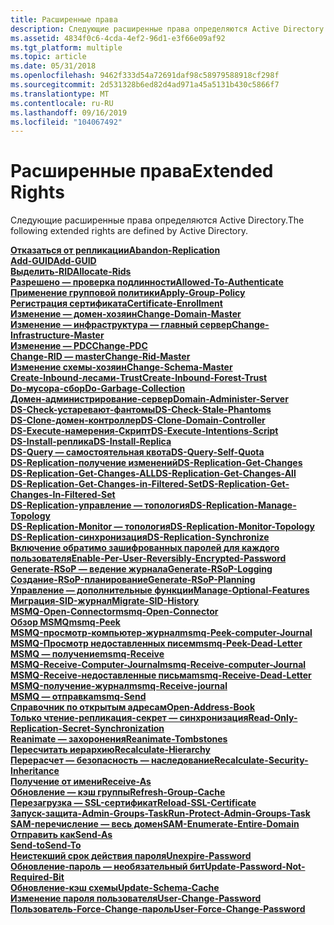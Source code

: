 ```yaml
---
title: Расширенные права
description: Следующие расширенные права определяются Active Directory.
ms.assetid: 4834f0c6-4cda-4ef2-96d1-e3f66e09af92
ms.tgt_platform: multiple
ms.topic: article
ms.date: 05/31/2018
ms.openlocfilehash: 9462f333d54a72691daf98c58979588918cf298f
ms.sourcegitcommit: 2d531328b6ed82d4ad971a45a5131b430c5866f7
ms.translationtype: MT
ms.contentlocale: ru-RU
ms.lasthandoff: 09/16/2019
ms.locfileid: "104067492"
---
```

# <a name="extended-rights"></a><span data-ttu-id="13d8c-103">Расширенные права</span><span class="sxs-lookup"><span data-stu-id="13d8c-103">Extended Rights</span></span>

<span data-ttu-id="13d8c-104">Следующие расширенные права определяются Active Directory.</span><span class="sxs-lookup"><span data-stu-id="13d8c-104">The following extended rights are defined by Active Directory.</span></span>

<dl>

[<span data-ttu-id="13d8c-105">**Отказаться от репликации**</span><span class="sxs-lookup"><span data-stu-id="13d8c-105">**Abandon-Replication**</span></span>](r-abandon-replication.md)  
[<span data-ttu-id="13d8c-106">**Add-GUID**</span><span class="sxs-lookup"><span data-stu-id="13d8c-106">**Add-GUID**</span></span>](r-add-guid.md)  
[<span data-ttu-id="13d8c-107">**Выделить-RID**</span><span class="sxs-lookup"><span data-stu-id="13d8c-107">**Allocate-Rids**</span></span>](r-allocate-rids.md)  
[<span data-ttu-id="13d8c-108">**Разрешено — проверка подлинности**</span><span class="sxs-lookup"><span data-stu-id="13d8c-108">**Allowed-To-Authenticate**</span></span>](r-allowed-to-authenticate.md)  
[<span data-ttu-id="13d8c-109">**Применение групповой политики**</span><span class="sxs-lookup"><span data-stu-id="13d8c-109">**Apply-Group-Policy**</span></span>](r-apply-group-policy.md)  
[<span data-ttu-id="13d8c-110">**Регистрация сертификата**</span><span class="sxs-lookup"><span data-stu-id="13d8c-110">**Certificate-Enrollment**</span></span>](r-certificate-enrollment.md)  
[<span data-ttu-id="13d8c-111">**Изменение — домен-хозяин**</span><span class="sxs-lookup"><span data-stu-id="13d8c-111">**Change-Domain-Master**</span></span>](r-change-domain-master.md)  
[<span data-ttu-id="13d8c-112">**Изменение — инфраструктура — главный сервер**</span><span class="sxs-lookup"><span data-stu-id="13d8c-112">**Change-Infrastructure-Master**</span></span>](r-change-infrastructure-master.md)  
[<span data-ttu-id="13d8c-113">**Изменение — PDC**</span><span class="sxs-lookup"><span data-stu-id="13d8c-113">**Change-PDC**</span></span>](r-change-pdc.md)  
[<span data-ttu-id="13d8c-114">**Change-RID — master**</span><span class="sxs-lookup"><span data-stu-id="13d8c-114">**Change-Rid-Master**</span></span>](r-change-rid-master.md)  
[<span data-ttu-id="13d8c-115">**Изменение схемы-хозяин**</span><span class="sxs-lookup"><span data-stu-id="13d8c-115">**Change-Schema-Master**</span></span>](r-change-schema-master.md)  
[<span data-ttu-id="13d8c-116">**Create-Inbound-лесами-Trust**</span><span class="sxs-lookup"><span data-stu-id="13d8c-116">**Create-Inbound-Forest-Trust**</span></span>](r-create-inbound-forest-trust.md)  
[<span data-ttu-id="13d8c-117">**Do-мусора-сбор**</span><span class="sxs-lookup"><span data-stu-id="13d8c-117">**Do-Garbage-Collection**</span></span>](r-do-garbage-collection.md)  
[<span data-ttu-id="13d8c-118">**Домен-администрирование-сервер**</span><span class="sxs-lookup"><span data-stu-id="13d8c-118">**Domain-Administer-Server**</span></span>](r-domain-administer-server.md)  
[<span data-ttu-id="13d8c-119">**DS-Check-устаревают-фантомы**</span><span class="sxs-lookup"><span data-stu-id="13d8c-119">**DS-Check-Stale-Phantoms**</span></span>](r-ds-check-stale-phantoms.md)  
[<span data-ttu-id="13d8c-120">**DS-Clone-домен-контроллер**</span><span class="sxs-lookup"><span data-stu-id="13d8c-120">**DS-Clone-Domain-Controller**</span></span>](r-ds-clone-domain-controller.md)  
[<span data-ttu-id="13d8c-121">**DS-Execute-намерения-Скрипт**</span><span class="sxs-lookup"><span data-stu-id="13d8c-121">**DS-Execute-Intentions-Script**</span></span>](r-ds-execute-intentions-script.md)  
[<span data-ttu-id="13d8c-122">**DS-Install-реплика**</span><span class="sxs-lookup"><span data-stu-id="13d8c-122">**DS-Install-Replica**</span></span>](r-ds-install-replica.md)  
[<span data-ttu-id="13d8c-123">**DS-Query — самостоятельная квота**</span><span class="sxs-lookup"><span data-stu-id="13d8c-123">**DS-Query-Self-Quota**</span></span>](r-ds-query-self-quota.md)  
[<span data-ttu-id="13d8c-124">**DS-Replication-получение изменений**</span><span class="sxs-lookup"><span data-stu-id="13d8c-124">**DS-Replication-Get-Changes**</span></span>](r-ds-replication-get-changes.md)  
[<span data-ttu-id="13d8c-125">**DS-Replication-Get-Changes-ALL**</span><span class="sxs-lookup"><span data-stu-id="13d8c-125">**DS-Replication-Get-Changes-All**</span></span>](r-ds-replication-get-changes-all.md)  
[<span data-ttu-id="13d8c-126">**DS-Replication-Get-Changes-in-Filtered-Set**</span><span class="sxs-lookup"><span data-stu-id="13d8c-126">**DS-Replication-Get-Changes-In-Filtered-Set**</span></span>](r-ds-replication-get-changes-in-filtered-set.md)  
[<span data-ttu-id="13d8c-127">**DS-Replication-управление — топология**</span><span class="sxs-lookup"><span data-stu-id="13d8c-127">**DS-Replication-Manage-Topology**</span></span>](r-ds-replication-manage-topology.md)  
[<span data-ttu-id="13d8c-128">**DS-Replication-Monitor — топология**</span><span class="sxs-lookup"><span data-stu-id="13d8c-128">**DS-Replication-Monitor-Topology**</span></span>](r-ds-replication-monitor-topology.md)  
[<span data-ttu-id="13d8c-129">**DS-Replication-синхронизация**</span><span class="sxs-lookup"><span data-stu-id="13d8c-129">**DS-Replication-Synchronize**</span></span>](r-ds-replication-synchronize.md)  
[<span data-ttu-id="13d8c-130">**Включение обратимо зашифрованных паролей для каждого пользователя**</span><span class="sxs-lookup"><span data-stu-id="13d8c-130">**Enable-Per-User-Reversibly-Encrypted-Password**</span></span>](r-enable-per-user-reversibly-encrypted-password.md)  
[<span data-ttu-id="13d8c-131">**Generate-RSoP — ведение журнала**</span><span class="sxs-lookup"><span data-stu-id="13d8c-131">**Generate-RSoP-Logging**</span></span>](r-generate-rsop-logging.md)  
[<span data-ttu-id="13d8c-132">**Создание-RSoP-планирование**</span><span class="sxs-lookup"><span data-stu-id="13d8c-132">**Generate-RSoP-Planning**</span></span>](r-generate-rsop-planning.md)  
[<span data-ttu-id="13d8c-133">**Управление — дополнительные функции**</span><span class="sxs-lookup"><span data-stu-id="13d8c-133">**Manage-Optional-Features**</span></span>](r-manage-optional-features.md)  
[<span data-ttu-id="13d8c-134">**Миграция-SID-журнал**</span><span class="sxs-lookup"><span data-stu-id="13d8c-134">**Migrate-SID-History**</span></span>](r-migrate-sid-history.md)  
[<span data-ttu-id="13d8c-135">**MSMQ-Open-Connector**</span><span class="sxs-lookup"><span data-stu-id="13d8c-135">**msmq-Open-Connector**</span></span>](r-msmq-open-connector.md)  
[<span data-ttu-id="13d8c-136">**Обзор MSMQ**</span><span class="sxs-lookup"><span data-stu-id="13d8c-136">**msmq-Peek**</span></span>](r-msmq-peek.md)  
[<span data-ttu-id="13d8c-137">**MSMQ-просмотр-компьютер-журнал**</span><span class="sxs-lookup"><span data-stu-id="13d8c-137">**msmq-Peek-computer-Journal**</span></span>](r-msmq-peek-computer-journal.md)  
[<span data-ttu-id="13d8c-138">**MSMQ-Просмотр недоставленных писем**</span><span class="sxs-lookup"><span data-stu-id="13d8c-138">**msmq-Peek-Dead-Letter**</span></span>](r-msmq-peek-dead-letter.md)  
[<span data-ttu-id="13d8c-139">**MSMQ — получение**</span><span class="sxs-lookup"><span data-stu-id="13d8c-139">**msmq-Receive**</span></span>](r-msmq-receive.md)  
[<span data-ttu-id="13d8c-140">**MSMQ-Receive-Computer-Journal**</span><span class="sxs-lookup"><span data-stu-id="13d8c-140">**msmq-Receive-computer-Journal**</span></span>](r-msmq-receive-computer-journal.md)  
[<span data-ttu-id="13d8c-141">**MSMQ-Receive-недоставленные письма**</span><span class="sxs-lookup"><span data-stu-id="13d8c-141">**msmq-Receive-Dead-Letter**</span></span>](r-msmq-receive-dead-letter.md)  
[<span data-ttu-id="13d8c-142">**MSMQ-получение-журнал**</span><span class="sxs-lookup"><span data-stu-id="13d8c-142">**msmq-Receive-journal**</span></span>](r-msmq-receive-journal.md)  
[<span data-ttu-id="13d8c-143">**MSMQ — отправка**</span><span class="sxs-lookup"><span data-stu-id="13d8c-143">**msmq-Send**</span></span>](r-msmq-send.md)  
[<span data-ttu-id="13d8c-144">**Справочник по открытым адресам**</span><span class="sxs-lookup"><span data-stu-id="13d8c-144">**Open-Address-Book**</span></span>](r-open-address-book.md)  
[<span data-ttu-id="13d8c-145">**Только чтение-репликация-секрет — синхронизация**</span><span class="sxs-lookup"><span data-stu-id="13d8c-145">**Read-Only-Replication-Secret-Synchronization**</span></span>](r-read-only-replication-secret-synchronization.md)  
[<span data-ttu-id="13d8c-146">**Reanimate — захоронения**</span><span class="sxs-lookup"><span data-stu-id="13d8c-146">**Reanimate-Tombstones**</span></span>](r-reanimate-tombstones.md)  
[<span data-ttu-id="13d8c-147">**Пересчитать иерархию**</span><span class="sxs-lookup"><span data-stu-id="13d8c-147">**Recalculate-Hierarchy**</span></span>](r-recalculate-hierarchy.md)  
[<span data-ttu-id="13d8c-148">**Перерасчет — безопасность — наследование**</span><span class="sxs-lookup"><span data-stu-id="13d8c-148">**Recalculate-Security-Inheritance**</span></span>](r-recalculate-security-inheritance.md)  
[<span data-ttu-id="13d8c-149">**Получение от имени**</span><span class="sxs-lookup"><span data-stu-id="13d8c-149">**Receive-As**</span></span>](r-receive-as.md)  
[<span data-ttu-id="13d8c-150">**Обновление — кэш группы**</span><span class="sxs-lookup"><span data-stu-id="13d8c-150">**Refresh-Group-Cache**</span></span>](r-refresh-group-cache.md)  
[<span data-ttu-id="13d8c-151">**Перезагрузка — SSL-сертификат**</span><span class="sxs-lookup"><span data-stu-id="13d8c-151">**Reload-SSL-Certificate**</span></span>](r-reload-ssl-certificate.md)  
[<span data-ttu-id="13d8c-152">**Запуск-защита-Admin-Groups-Task**</span><span class="sxs-lookup"><span data-stu-id="13d8c-152">**Run-Protect-Admin-Groups-Task**</span></span>](r-run-protect-admin-groups-task.md)  
[<span data-ttu-id="13d8c-153">**SAM-перечисление — весь домен**</span><span class="sxs-lookup"><span data-stu-id="13d8c-153">**SAM-Enumerate-Entire-Domain**</span></span>](r-sam-enumerate-entire-domain.md)  
[<span data-ttu-id="13d8c-154">**Отправить как**</span><span class="sxs-lookup"><span data-stu-id="13d8c-154">**Send-As**</span></span>](r-send-as.md)  
[<span data-ttu-id="13d8c-155">**Send-to**</span><span class="sxs-lookup"><span data-stu-id="13d8c-155">**Send-To**</span></span>](r-send-to.md)  
[<span data-ttu-id="13d8c-156">**Неистекший срок действия пароля**</span><span class="sxs-lookup"><span data-stu-id="13d8c-156">**Unexpire-Password**</span></span>](r-unexpire-password.md)  
[<span data-ttu-id="13d8c-157">**Обновление-пароль — необязательный бит**</span><span class="sxs-lookup"><span data-stu-id="13d8c-157">**Update-Password-Not-Required-Bit**</span></span>](r-update-password-not-required-bit.md)  
[<span data-ttu-id="13d8c-158">**Обновление-кэш схемы**</span><span class="sxs-lookup"><span data-stu-id="13d8c-158">**Update-Schema-Cache**</span></span>](r-update-schema-cache.md)  
[<span data-ttu-id="13d8c-159">**Изменение пароля пользователя**</span><span class="sxs-lookup"><span data-stu-id="13d8c-159">**User-Change-Password**</span></span>](r-user-change-password.md)  
[<span data-ttu-id="13d8c-160">**Пользователь-Force-Change-пароль**</span><span class="sxs-lookup"><span data-stu-id="13d8c-160">**User-Force-Change-Password**</span></span>](r-user-force-change-password.md)  
</dl>

 

 




